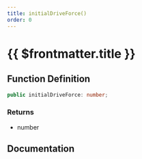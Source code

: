 ```yaml
---
title: initialDriveForce()
order: 0
---
```


# {{ $frontmatter.title }}

<!--@include: ./initialDriveForce_partial_header.md-->

## Function Definition

```ts
public initialDriveForce: number;
```

### Returns

* number

## Documentation

<!--@include: ./initialDriveForce_partial_footer.md-->
